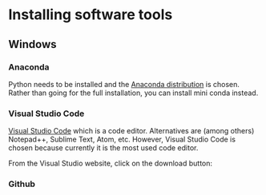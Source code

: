 # Installing software tools

## Windows

### Anaconda

Python needs to be installed and the [Anaconda distribution](https://www.anaconda.com/) is chosen. Rather than going for the full installation, you can install mini conda instead. 

### Visual Studio Code

[Visual Studio Code](https://code.visualstudio.com/) which is a code editor. Alternatives are (among others) Notepad++, Sublime Text, Atom, etc. However, Visual Studio Code is chosen because currently it is the most used code editor.

From the Visual Studio website, click on the download button:





### Github 
